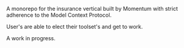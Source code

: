 A monorepo  for the insurance vertical built by Momentum with strict adherence to the Model Context Protocol.

User's are able to elect their toolset's and get to work.

A work in progress.
